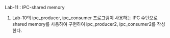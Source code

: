 Lab-11 : IPC-shared memory<br/>
1. Lab-10의 ipc_producer, ipc_consumer 프로그램이 사용하는 IPC 수단으로 shared
memory를 사용하여 구현하여 ipc_producer2, ipc_consumer2를 작성한다.
